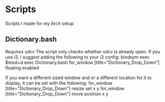 # Scripts
Scripts I made for my Arch setup

## Dictionary.bash
*Requires sdcv*
The script only checks whether sdcv is already open. If you use i3, I suggest adding the following to your i3 config:
bindsym exec $mod+d exec Dictionary.bash
for_window [title="Dictionary_Drop_Down"] floating enabled

If you want a different sized window and or a different location for it to display, it can be set with the following:
for_window [title="Dictionary_Drop_Down"] resize set x y
for_window [title="Dictionary_Drop_Down"] move position x y
